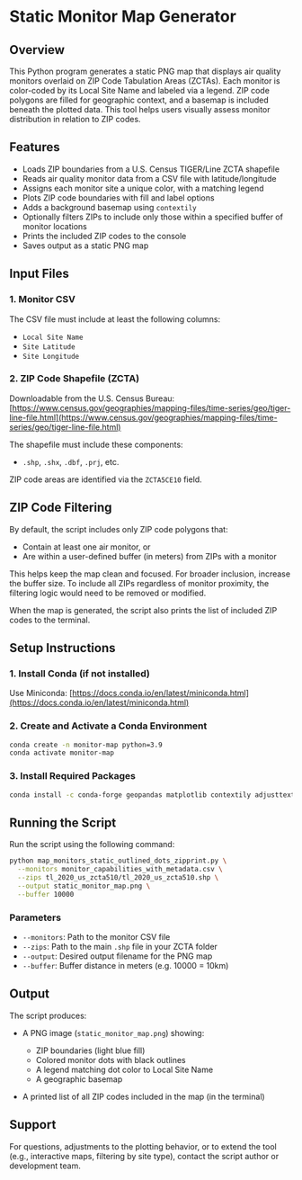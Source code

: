 # Static Monitor Map Generator

## Overview

This Python program generates a static PNG map that displays air quality monitors overlaid on ZIP Code Tabulation Areas (ZCTAs). Each monitor is color-coded by its Local Site Name and labeled via a legend. ZIP code polygons are filled for geographic context, and a basemap is included beneath the plotted data. This tool helps users visually assess monitor distribution in relation to ZIP codes.

## Features

* Loads ZIP boundaries from a U.S. Census TIGER/Line ZCTA shapefile
* Reads air quality monitor data from a CSV file with latitude/longitude
* Assigns each monitor site a unique color, with a matching legend
* Plots ZIP code boundaries with fill and label options
* Adds a background basemap using `contextily`
* Optionally filters ZIPs to include only those within a specified buffer of monitor locations
* Prints the included ZIP codes to the console
* Saves output as a static PNG map

## Input Files

### 1. Monitor CSV

The CSV file must include at least the following columns:

* `Local Site Name`
* `Site Latitude`
* `Site Longitude`

### 2. ZIP Code Shapefile (ZCTA)

Downloadable from the U.S. Census Bureau:
[https://www.census.gov/geographies/mapping-files/time-series/geo/tiger-line-file.html](https://www.census.gov/geographies/mapping-files/time-series/geo/tiger-line-file.html)

The shapefile must include these components:

* `.shp`, `.shx`, `.dbf`, `.prj`, etc.

ZIP code areas are identified via the `ZCTA5CE10` field.

## ZIP Code Filtering

By default, the script includes only ZIP code polygons that:

* Contain at least one air monitor, or
* Are within a user-defined buffer (in meters) from ZIPs with a monitor

This helps keep the map clean and focused. For broader inclusion, increase the buffer size. To include all ZIPs regardless of monitor proximity, the filtering logic would need to be removed or modified.

When the map is generated, the script also prints the list of included ZIP codes to the terminal.

## Setup Instructions

### 1. Install Conda (if not installed)

Use Miniconda: [https://docs.conda.io/en/latest/miniconda.html](https://docs.conda.io/en/latest/miniconda.html)

### 2. Create and Activate a Conda Environment

```bash
conda create -n monitor-map python=3.9
conda activate monitor-map
```

### 3. Install Required Packages

```bash
conda install -c conda-forge geopandas matplotlib contextily adjusttext
```

## Running the Script

Run the script using the following command:

```bash
python map_monitors_static_outlined_dots_zipprint.py \
  --monitors monitor_capabilities_with_metadata.csv \
  --zips tl_2020_us_zcta510/tl_2020_us_zcta510.shp \
  --output static_monitor_map.png \
  --buffer 10000
```

### Parameters

* `--monitors`: Path to the monitor CSV file
* `--zips`: Path to the main `.shp` file in your ZCTA folder
* `--output`: Desired output filename for the PNG map
* `--buffer`: Buffer distance in meters (e.g. 10000 = 10km)

## Output

The script produces:

* A PNG image (`static_monitor_map.png`) showing:

  * ZIP boundaries (light blue fill)
  * Colored monitor dots with black outlines
  * A legend matching dot color to Local Site Name
  * A geographic basemap
* A printed list of all ZIP codes included in the map (in the terminal)

## Support

For questions, adjustments to the plotting behavior, or to extend the tool (e.g., interactive maps, filtering by site type), contact the script author or development team.

